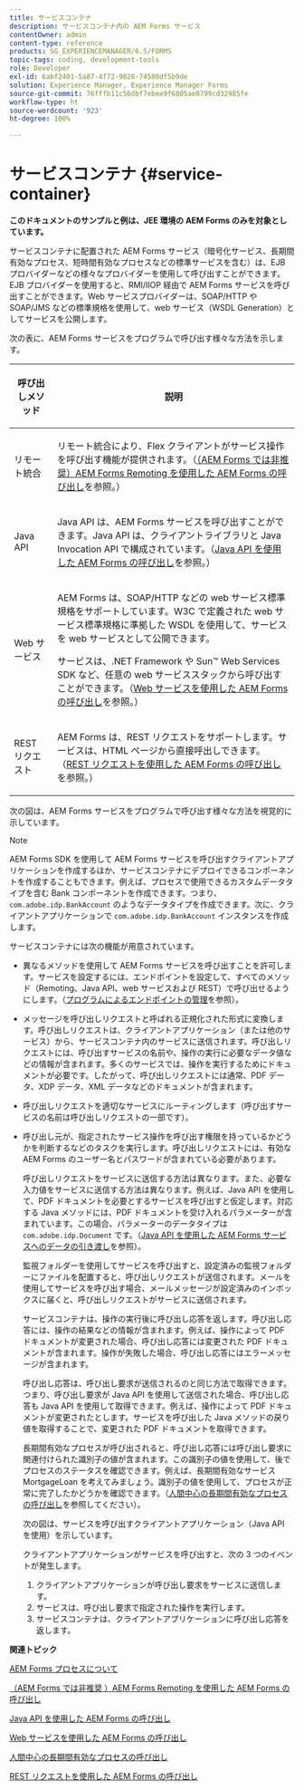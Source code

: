```yaml
---
title: サービスコンテナ
description: サービスコンテナ内の AEM Forms サービス
contentOwner: admin
content-type: reference
products: SG_EXPERIENCEMANAGER/6.5/FORMS
topic-tags: coding, development-tools
role: Developer
exl-id: 6abf2401-5a87-4f72-9028-74580df5b9de
solution: Experience Manager, Experience Manager Forms
source-git-commit: 76fffb11c56dbf7ebee9f6805ae0799cd32985fe
workflow-type: ht
source-wordcount: '923'
ht-degree: 100%

---
```


# サービスコンテナ {#service-container}

**このドキュメントのサンプルと例は、JEE 環境の AEM Forms のみを対象としています。**

サービスコンテナに配置された AEM Forms サービス（暗号化サービス、長期間有効なプロセス、短時間有効なプロセスなどの標準サービスを含む）は、EJB プロバイダーなどの様々なプロバイダーを使用して呼び出すことができます。EJB プロバイダーを使用すると、RMI/IIOP 経由で AEM Forms サービスを呼び出すことができます。Web サービスプロバイダーは、SOAP/HTTP や SOAP/JMS などの標準規格を使用して、web サービス（WSDL Generation）としてサービスを公開します。

次の表に、AEM Forms サービスをプログラムで呼び出す様々な方法を示します。

<table>
 <thead>
  <tr>
   <th><p>呼び出しメソッド</p></th>
   <th><p>説明</p></th>
  </tr>
 </thead>
 <tbody>
  <tr>
   <td><p>リモート統合</p></td>
   <td><p>リモート統合により、Flex クライアントがサービス操作を呼び出す機能が提供されます。（<a href="/help/forms/developing/invoking-aem-forms-using-remoting.md#invoking-aem-forms-using-remoting">（AEM Forms では非推奨）AEM Forms Remoting を使用した AEM Forms の呼び出し</a>を参照。）</p></td>
  </tr>
  <tr>
   <td><p>Java API</p></td>
   <td><p>Java API は、AEM Forms サービスを呼び出すことができます。Java API は、クライアントライブラリと Java Invocation API で構成されています。（<a href="/help/forms/developing/invoking-aem-forms-using-java.md#invoking-aem-forms-using-the-java-api">Java API を使用した AEM Forms の呼び出し</a>を参照。）</p></td>
  </tr>
  <tr>
   <td><p>Web サービス</p></td>
   <td><p>AEM Forms は、SOAP/HTTP などの web サービス標準規格をサポートしています。W3C で定義された web サービス標準規格に準拠した WSDL を使用して、サービスを web サービスとして公開できます。</p><p>サービスは、.NET Framework や Sun™ Web Services SDK など、任意の web サービススタックから呼び出すことができます。（<a href="/help/forms/developing/invoking-aem-forms-using-web.md#invoking-aem-forms-using-web-services">Web サービスを使用した AEM Forms の呼び出し</a>を参照。）</p></td>
  </tr>
  <tr>
   <td><p>REST リクエスト</p></td>
   <td><p>AEM Forms は、REST リクエストをサポートします。サービスは、HTML ページから直接呼出しできます。（<a href="/help/forms/developing/invoking-aem-forms-using-rest.md#invoking-aem-forms-using-rest-requests">REST リクエストを使用した AEM Forms の呼び出し</a>を参照。）</p></td>
  </tr>
 </tbody>
</table>

次の図は、AEM Forms サービスをプログラムで呼び出す様々な方法を視覚的に示しています。

>[!NOTE]
>
>AEM Forms SDK を使用して AEM Forms サービスを呼び出すクライアントアプリケーションを作成するほか、サービスコンテナにデプロイできるコンポーネントを作成することもできます。例えば、プロセスで使用できるカスタムデータタイプを含む Bank コンポーネントを作成できます。つまり、`com.adobe.idp.BankAccount` のようなデータタイプを作成できます。次に、クライアントアプリケーションで `com.adobe.idp.BankAccount` インスタンスを作成します。

サービスコンテナには次の機能が用意されています。

* 異なるメソッドを使用して AEM Forms サービスを呼び出すことを許可します。サービスを設定するには、エンドポイントを設定して、すべてのメソッド（Remoting、Java API、web サービスおよび REST）で呼び出せるようにします。（[プログラムによるエンドポイントの管理](/help/forms/developing/programmatically-endpoints.md#programmatically-managing-endpoints)を参照）。
* メッセージを呼び出しリクエストと呼ばれる正規化された形式に変換します。呼び出しリクエストは、クライアントアプリケーション（または他のサービス）から、サービスコンテナ内のサービスに送信されます。呼び出しリクエストには、呼び出すサービスの名前や、操作の実行に必要なデータ値などの情報が含まれます。多くのサービスでは、操作を実行するためにドキュメントが必要です。したがって、呼び出しリクエストには通常、PDF データ、XDP データ、XML データなどのドキュメントが含まれます。
* 呼び出しリクエストを適切なサービスにルーティングします（呼び出すサービスの名前は呼び出しリクエストの一部です）。
* 呼び出し元が、指定されたサービス操作を呼び出す権限を持っているかどうかを判断するなどのタスクを実行します。呼び出しリクエストには、有効な AEM Forms のユーザー名とパスワードが含まれている必要があります。

  呼び出しリクエストをサービスに送信する方法は異なります。また、必要な入力値をサービスに送信する方法は異なります。例えば、Java API を使用して、PDF ドキュメントを必要とするサービスを呼び出すと仮定します。対応する Java メソッドには、PDF ドキュメントを受け入れるパラメーターが含まれています。この場合、パラメーターのデータタイプは `com.adobe.idp.Document` です。（[Java API を使用した AEM Forms サービスへのデータの引き渡し](/help/forms/developing/invoking-aem-forms-using-java.md#passing-data-to-aem-forms-services-using-the-java-api)を参照）。

  監視フォルダーを使用してサービスを呼び出すと、設定済みの監視フォルダーにファイルを配置すると、呼び出しリクエストが送信されます。メールを使用してサービスを呼び出す場合、メールメッセージが設定済みのインボックスに届くと、呼び出しリクエストがサービスに送信されます。

  サービスコンテナは、操作の実行後に呼び出し応答を返します。呼び出し応答には、操作の結果などの情報が含まれます。例えば、操作によって PDF ドキュメントが変更された場合、呼び出し応答には変更された PDF ドキュメントが含まれます。操作が失敗した場合、呼び出し応答にはエラーメッセージが含まれます。

  呼び出し応答は、呼び出し要求が送信されるのと同じ方法で取得できます。つまり、呼び出し要求が Java API を使用して送信された場合、呼び出し応答も Java API を使用して取得できます。例えば、操作によって PDF ドキュメントが変更されたとします。サービスを呼び出した Java メソッドの戻り値を取得することで、変更された PDF ドキュメントを取得できます。

  長期間有効なプロセスが呼び出されると、呼び出し応答には呼び出し要求に関連付けられた識別子の値が含まれます。この識別子の値を使用して、後でプロセスのステータスを確認できます。例えば、長期間有効なサービス MortgageLoan を考えてみましょう。識別子の値を使用して、プロセスが正常に完了したかどうかを確認できます。（[人間中心の長期間有効なプロセスの呼び出し](/help/forms/developing/invoking-human-centric-long-lived.md#invoking-human-centric-long-lived-processes)を参照してください）。

  次の図は、サービスを呼び出すクライアントアプリケーション（Java API を使用）を示しています。

  クライアントアプリケーションがサービスを呼び出すと、次の 3 つのイベントが発生します。

   1. クライアントアプリケーションが呼び出し要求をサービスに送信します。
   1. サービスは、呼び出し要求で指定された操作を実行します。
   1. サービスコンテナは、クライアントアプリケーションに呼び出し応答を返します。

**関連トピック**

[AEM Forms プロセスについて](/help/forms/developing/aem-forms-processes.md#understanding-aem-forms-processes)

[（AEM Forms では非推奨 ）AEM Forms Remoting を使用した AEM Forms の呼び出し](/help/forms/developing/invoking-aem-forms-using-remoting.md#invoking-aem-forms-using-remoting)

[Java API を使用した AEM Forms の呼び出し](/help/forms/developing/invoking-aem-forms-using-java.md#invoking-aem-forms-using-the-java-api)

[Web サービスを使用した AEM Forms の呼び出し](/help/forms/developing/invoking-aem-forms-using-web.md#invoking-aem-forms-using-web-services)

[人間中心の長期間有効なプロセスの呼び出し](/help/forms/developing/invoking-human-centric-long-lived.md#invoking-human-centric-long-lived-processes)

[REST リクエストを使用した AEM Forms の呼び出し](/help/forms/developing/invoking-aem-forms-using-rest.md#invoking-aem-forms-using-rest-requests)
